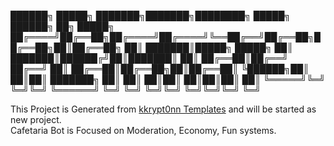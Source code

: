 
 ██████╗ █████╗ ███████╗███████╗████████╗ █████╗ ██████╗ ██╗ █████╗ 
██╔════╝██╔══██╗██╔════╝██╔════╝╚══██╔══╝██╔══██╗██╔══██╗██║██╔══██╗
██║     ███████║█████╗  █████╗     ██║   ███████║██████╔╝██║███████║
██║     ██╔══██║██╔══╝  ██╔══╝     ██║   ██╔══██║██╔══██╗██║██╔══██║
╚██████╗██║  ██║██║     ███████╗   ██║   ██║  ██║██║  ██║██║██║  ██║
 ╚═════╝╚═╝  ╚═╝╚═╝     ╚══════╝   ╚═╝   ╚═╝  ╚═╝╚═╝  ╚═╝╚═╝╚═╝  ╚═╝  
                                                           
This Project is Generated from [kkrypt0nn Templates](https://github.com/kkrypt0nn/Python-Discord-Bot-Template) and will be started as new project.  
Cafetaria Bot is Focused on Moderation, Economy, Fun systems. 
